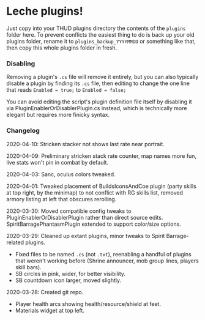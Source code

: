 # Leche plugins!

Just copy into your THUD plugins directory the contents of the `plugins` folder
here. To prevent conflicts the easiest thing to do is back up your old plugins
folder, rename it to `plugins_backup_YYYYMMDD` or something like that,
then copy this whole plugins folder in fresh.

### Disabling

Removing a plugin's `.cs` file will remove it entirely, but you can also typically
disable a plugin by finding its `.cs` file, then editing to change the one line
that reads `Enabled = true;` to `Enabled = false;`

You can avoid editing the script's plugin definition file itself by disabling it
via PluginEnablerOrDisablerPlugin.cs instead, which is technically more elegant
but requires more finicky syntax.

### Changelog
2020-04-10: Stricken stacker not shows last rate near portrait.

2020-04-09: Preliminary stricken stack rate counter, map names more fun, live stats
won't pin in combat by default.

2020-04-03: Sanc, oculus colors tweaked.

2020-04-01: Tweaked placement of BuildsIconsAndCoe plugin (party skills at top right,
by the minimap) to not conflict with RG skills list, removed armory listing at
left that obscures rerolling.

2020-03-30: Moved compatible config tweaks to PluginEnablerOrDisablerPlugin rather
than direct source edits. SpiritBarragePhantasmPlugin extended to support color/size
options.

2020-03-29: Cleaned up extant plugins, minor tweaks to Spirit Barrage-related plugins.
- Fixed files to be named `.cs` (not `.txt`), reenabling a handful of
plugins that weren't working before (Shrine announcer, mob group lines, players
skill bars).
- SB circles in pink, wider, for better visibility.
- SB countdown icon larger, moved slightly.

2020-03-28: Created git repo.
- Player health arcs showing health/resource/shield at feet.
- Materials widget at top left.
